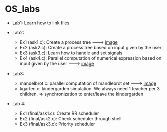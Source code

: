 # OS_labs

* Lab1: Learn how to link files 

* Lab2:
  * Ex1 (ask1.c): Create a process tree ---> [image](https://user-images.githubusercontent.com/59019434/169231627-fb54c14b-4423-4049-951f-de880e670b55.png)
  * Ex2 (ask2.c): Create a process tree based on input given by the user
  * Ex3 (ask3.c): Learn how to handle and set signals
  * Ex4 (ask4.c): Parallel computation of numerical expression based on input given by the user ---> [image](https://user-images.githubusercontent.com/59019434/169231901-1acd9919-dec7-4e74-af65-cb69218d2931.png)

* Lab3:
  * mandelbrot.c: parallel computation of mandlebrot set ---> [image](https://user-images.githubusercontent.com/59019434/169233868-e633dc34-d1e7-4f42-9bd3-b69bbdca2239.png)
  * kgarten.c: kindergarden simulation. We always need 1 teacher per 3 children. => synchronization to enter/leave the kindergarden

* Lab 4:
  * Ex1 (final/ask1.c): Create RR scheduler
  * Ex2 (final/ask2.c): Check scheduler through shell 
  * Ex3 (final/ask3.c): Priority scheduler




